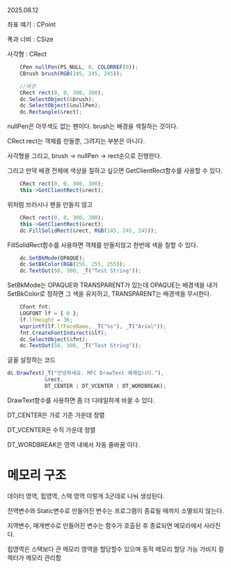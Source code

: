 2025.08.12

좌표 얘기 : CPoint

폭과 너비 : CSize

사각형 : CRect

```jsx
	CPen nullPen(PS_NULL, 0, COLORREF(0));
	CBrush brush(RGB(245, 245, 245));

	//배경
	CRect rect(0, 0, 300, 300);
	dc.SelectObject(&brush);
	dc.SelectObject(&nullPen);
	dc.Rectangle(&rect);
```

nullPen은 아무색도 없는 펜이다. brush는 배경을 색칠하는 것이다.

CRect rect는 객체를 만들뿐, 그려지는 부분은 아니다.

사각형을 그리고, brush → nullPen → rect순으로 진행한다.

그리고 만약 배경 전체에 색상을 칠하고 싶으면 GetClientRect함수를 사용할 수 있다.

```jsx
	CRect rect(0, 0, 300, 300);
	this->GetClientRect(&rect);

```

위처럼 브러시나 펜을 만들지 않고 

```jsx
	CRect rect(0, 0, 300, 300);
	this->GetClientRect(&rect);
	dc.FillSolidRect(&rect, RGB(145, 245, 245));
```

FillSolidRect함수를 사용하면 객체를 만들지않고 한번에 색을 칠할 수 있다.

```jsx
	dc.SetBkMode(OPAQUE);
	dc.SetBkColor(RGB(255, 255, 255));
	dc.TextOut(50, 300, _T("Test String"));
```

SetBkMode는 OPAQUE와 TRANSPARENT가 있는데 OPAQUE는 배경색을 내가 SetBkColor로 정하면 그 색을 유지하고, TRANSPARENT는 배경색을 무시한다.

```jsx
	CFont fnt;
	LOGFONT lf = { 0 };
	lf.lfHeight = 36;
	wsprintf(lf.lfFaceName, _T("%s"), _T("Arial"));
	fnt.CreateFontIndirect(&lf);
	dc.SelectObject(&fnt);
	dc.TextOut(50, 300, _T("Test String"));
```

글꼴 설정하는 코드

```jsx
dc.DrawText(_T("안녕하세요. MFC DrawText 예제입니다."), 
            &rect, 
            DT_CENTER | DT_VCENTER | DT_WORDBREAK);
```

DrawText함수를 사용하면 좀 더 디테일하게 바꿀 수 있다.

DT_CENTER은 가로 기준 가운데 정렬

DT_VCENTER은 수직 가운데 정렬

DT_WORDBREAK은 영역 내에서 자동 줄바꿈 이다.

# 메모리 구조

데이터 영역, 힙영역, 스택 영역 이렇게 3군데로 나눠 생성된다.

전역변수와 Static변수로 만들어진 변수는 프로그램이 종료될 때까지 소멸되지 않는다.

지역변수, 매개변수로 만들어진 변수는 함수가 호출된 후 종료되면 메모리에서 사라진다.

힙영역은 스택보다 큰 메모리 영역을 할당할수 있으며 동적 메모리 할당 가능 가비지 컬렉터가 메모리 관리함